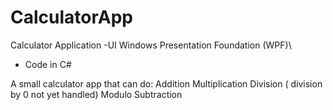 # CalculatorApp
 Calculator Application
-UI Windows Presentation Foundation (WPF)\
- Code in C#

A small calculator app that can do:
Addition
Multiplication
Division ( division by 0 not yet handled)
Modulo
Subtraction

